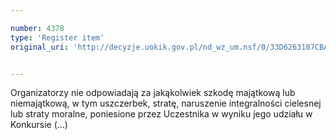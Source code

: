 ```yaml
---

number: 4378
type: 'Register item'
original_uri: 'http://decyzje.uokik.gov.pl/nd_wz_um.nsf/0/33D6263107CBA1E9C1257B36003B9A26?OpenDocument'


---
```


Organizatorzy nie odpowiadają za jakąkolwiek szkodę majątkową lub niemajątkową, w tym uszczerbek, stratę, naruszenie integralności cielesnej lub straty moralne, poniesione przez Uczestnika w wyniku jego udziału w Konkursie (...)
